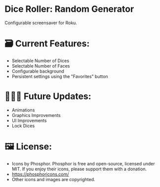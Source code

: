 # Dice Roller: Random Generator
Configurable screensaver for Roku.

# 🗃️ Current Features:
- Selectable Number of Dices
- Selectable Number of Faces
- Configurable background
- Persistent settings using the "Favorites" button

# 👨🏽‍💻 Future Updates:
- Animations
- Graphics Improvements
- UI Improvements
- Lock Dices



# 🖼️ License:

- Icons by Phosphor. Phosphor is free and open-source, licensed under MIT. If you enjoy their icons, please support them with a donation.
 - https://phosphoricons.com/
- Other icons and images are copyrighted.
